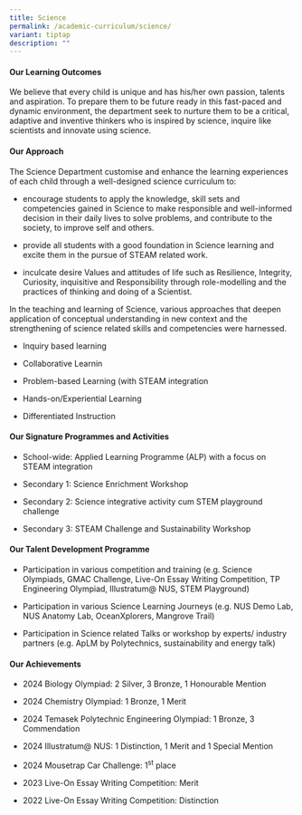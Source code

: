 ```yaml
---
title: Science
permalink: /academic-curriculum/science/
variant: tiptap
description: ""
---
```

<h4><strong>Our Learning Outcomes</strong></h4>
<p>We believe that every child is unique and has his/her own passion, talents
and aspiration. To prepare them to be future ready in this fast-paced and
dynamic environment, the department seek to nurture them to be a critical,
adaptive and inventive thinkers who is inspired by science, inquire like
scientists and innovate using science.</p>
<h4><strong>Our Approach</strong></h4>
<p>The Science Department customise and enhance the learning experiences
of each child through a well-designed science curriculum to:</p>
<ul data-tight="true" class="tight">
<li>
<p>encourage students to apply the knowledge, skill sets and competencies
gained in Science to make responsible and well-informed decision in their
daily lives to solve problems, and contribute to the society, to improve
self and others.</p>
</li>
<li>
<p>provide all students with a good foundation in Science learning and excite
them in the pursue of STEAM related work.</p>
</li>
<li>
<p>inculcate desire Values and attitudes of life such as Resilience, Integrity,
Curiosity, inquisitive and Responsibility through role-modelling and the
practices of thinking and doing of a Scientist.</p>
</li>
</ul>
<p>In the teaching and learning of Science, various approaches that deepen
application of conceptual understanding in new context and the strengthening
of science related skills and competencies were harnessed.</p>
<ul data-tight="true" class="tight">
<li>
<p>Inquiry based learning</p>
</li>
<li>
<p>Collaborative Learnin</p>
</li>
<li>
<p>Problem-based Learning (with STEAM integration</p>
</li>
<li>
<p>Hands-on/Experiential Learning</p>
</li>
<li>
<p>Differentiated Instruction</p>
</li>
</ul>
<h4><strong>Our Signature Programmes and Activities</strong></h4>
<ul data-tight="true" class="tight">
<li>
<p>School-wide: Applied Learning Programme (ALP) with a focus on STEAM integration</p>
</li>
<li>
<p>Secondary 1: Science Enrichment Workshop</p>
</li>
<li>
<p>Secondary 2: Science integrative activity cum STEM playground challenge</p>
</li>
<li>
<p>Secondary 3: STEAM Challenge and Sustainability Workshop</p>
</li>
</ul>
<h4><strong>Our Talent Development Programme</strong></h4>
<ul>
<li>
<p>Participation in various competition and training (e.g. Science Olympiads,
GMAC Challenge, Live-On Essay Writing Competition, TP Engineering Olympiad,
Illustratum@ NUS, STEM Playground)</p>
</li>
<li>
<p>Participation in various Science Learning Journeys (e.g. NUS Demo Lab,
NUS Anatomy Lab, OceanXplorers, Mangrove Trail)</p>
</li>
<li>
<p>Participation in Science related Talks or workshop by experts/ industry
partners (e.g. ApLM by Polytechnics, sustainability and energy talk)</p>
</li>
</ul>
<h4><strong>Our Achievements</strong></h4>
<ul data-tight="true" class="tight">
<li>
<p>2024 Biology Olympiad: 2 Silver, 3 Bronze, 1 Honourable Mention</p>
</li>
<li>
<p>2024 Chemistry Olympiad: 1 Bronze, 1 Merit</p>
</li>
<li>
<p>2024 Temasek Polytechnic Engineering Olympiad: 1 Bronze, 3 Commendation</p>
</li>
<li>
<p>2024 Illustratum@ NUS: 1 Distinction, 1 Merit and 1 Special Mention</p>
</li>
<li>
<p>2024 Mousetrap Car Challenge: 1<sup>st</sup> place</p>
</li>
<li>
<p>2023 Live-On Essay Writing Competition: Merit</p>
</li>
<li>
<p>2022 Live-On Essay Writing Competition: Distinction</p>
</li>
</ul>
<p></p>